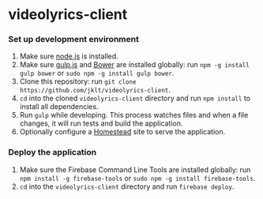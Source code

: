 videolyrics-client
==================

### Set up development environment
1. Make sure [node.js](http://nodejs.org) is installed.
2. Make sure [gulp.js](http://gulpjs.com) and [Bower](http://bower.io) are installed globally: run `npm -g install gulp bower` or `sudo npm -g install gulp bower`.
2. Clone this repository: run `git clone https://github.com/jklt/videolyrics-client`.
3. `cd` into the cloned `videolyrics-client` directory and run `npm install` to install all dependencies.
4. Run `gulp` while developing. This process watches files and when a file changes, it will run tests and build the application.
5. Optionally configure a [Homestead](http://laravel.com/docs/homestead) site to serve the application.

### Deploy the application
1. Make sure the Firebase Command Line Tools are installed globally: run `npm install -g firebase-tools` or `sudo npm -g install firebase-tools`.
2. `cd` into the `videolyrics-client` directory and run `firebase deploy`.
